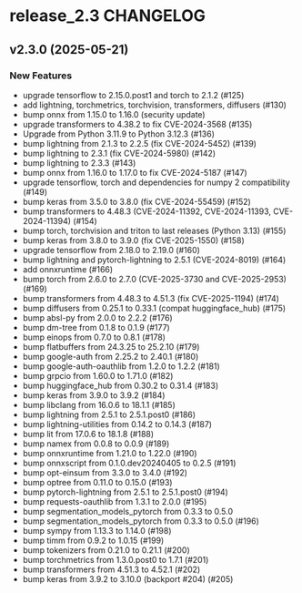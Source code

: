 # release_2.3 CHANGELOG

## v2.3.0 (2025-05-21)

### New Features

- upgrade tensorflow to 2.15.0.post1 and torch to 2.1.2 (#125)
- add lightning, torchmetrics, torchvision, transformers, diffusers (#130)
- bump onnx from 1.15.0 to 1.16.0 (security update)
- upgrade transformers to 4.38.2 to fix CVE-2024-3568 (#135)
- Upgrade from Python 3.11.9 to Python 3.12.3 (#136)
- bump lightning from 2.1.3 to 2.2.5 (fix CVE-2024-5452) (#139)
- bump lightning to 2.3.1 (fix CVE-2024-5980) (#142)
- bump lightning to 2.3.3 (#143)
- bump onnx from 1.16.0 to 1.17.0 to fix CVE-2024-5187 (#147)
- upgrade tensorflow, torch and dependencies for numpy 2 compatibility (#149)
- bump keras from 3.5.0 to 3.8.0 (fix CVE-2024-55459) (#152)
- bump transformers to 4.48.3 (CVE-2024-11392, CVE-2024-11393, CVE-2024-11394) (#154)
- bump torch, torchvision and triton to last releases (Python 3.13) (#155)
- bump keras from 3.8.0 to 3.9.0 (fix CVE-2025-1550) (#158)
- upgrade tensorflow from 2.18.0 to 2.19.0 (#160)
- bump lightning and pytorch-lightning to 2.5.1 (CVE-2024-8019) (#164)
- add onnxruntime (#166)
- bump torch from 2.6.0 to 2.7.0 (CVE-2025-3730 and CVE-2025-2953) (#169)
- bump transformers from 4.48.3 to 4.51.3 (fix CVE-2025-1194) (#174)
- bump diffusers from 0.25.1 to 0.33.1 (compat huggingface_hub) (#175)
- bump absl-py from 2.0.0 to 2.2.2 (#176)
- bump dm-tree from 0.1.8 to 0.1.9 (#177)
- bump einops from 0.7.0 to 0.8.1 (#178)
- bump flatbuffers from 24.3.25 to 25.2.10 (#179)
- bump google-auth from 2.25.2 to 2.40.1 (#180)
- bump google-auth-oauthlib from 1.2.0 to 1.2.2 (#181)
- bump grpcio from 1.60.0 to 1.71.0 (#182)
- bump huggingface_hub from 0.30.2 to 0.31.4 (#183)
- bump keras from 3.9.0 to 3.9.2 (#184)
- bump libclang from 16.0.6 to 18.1.1 (#185)
- bump lightning from 2.5.1 to 2.5.1.post0 (#186)
- bump lightning-utilities from 0.14.2 to 0.14.3 (#187)
- bump lit from 17.0.6 to 18.1.8 (#188)
- bump namex from 0.0.8 to 0.0.9 (#189)
- bump onnxruntime from 1.21.0 to 1.22.0 (#190)
- bump onnxscript from 0.1.0.dev20240405 to 0.2.5 (#191)
- bump opt-einsum from 3.3.0 to 3.4.0 (#192)
- bump optree from 0.11.0 to 0.15.0 (#193)
- bump pytorch-lightning from 2.5.1 to 2.5.1.post0 (#194)
- bump requests-oauthlib from 1.3.1 to 2.0.0 (#195)
- bump segmentation_models_pytorch from 0.3.3 to 0.5.0
- bump segmentation_models_pytorch from 0.3.3 to 0.5.0 (#196)
- bump sympy from 1.13.3 to 1.14.0 (#198)
- bump timm from 0.9.2 to 1.0.15 (#199)
- bump tokenizers from 0.21.0 to 0.21.1 (#200)
- bump torchmetrics from 1.3.0.post0 to 1.7.1 (#201)
- bump transformers from 4.51.3 to 4.52.1 (#202)
- bump keras from 3.9.2 to 3.10.0 (backport #204) (#205)


